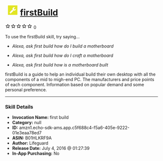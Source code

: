 # &nbsp;<img src="skill_icon" alt="firstBuild icon" width="36"> [firstBuild](http://alexa.amazon.com/#skills/amzn1.echo-sdk-ams.app.c5f688c4-f5a6-405e-9222-01e3eaa78ed7)
![0 stars](../../images/ic_star_border_black_18dp_1x.png)![0 stars](../../images/ic_star_border_black_18dp_1x.png)![0 stars](../../images/ic_star_border_black_18dp_1x.png)![0 stars](../../images/ic_star_border_black_18dp_1x.png)![0 stars](../../images/ic_star_border_black_18dp_1x.png) 0

To use the firstBuild skill, try saying...

* *Alexa, ask first build how do I build a motherboard*

* *Alexa, ask first build how do I craft a motherboard*

* *Alexa, ask first build how is a motherboard built*

firstBuild is a guide to help an individual build their own desktop with all the components of a mid to migh-end PC.  The manufacturers and price points of each component.  Information based on popular demand and some personal preference.

***

### Skill Details

* **Invocation Name:** first build
* **Category:** null
* **ID:** amzn1.echo-sdk-ams.app.c5f688c4-f5a6-405e-9222-01e3eaa78ed7
* **ASIN:** B01HLKRF9A
* **Author:** Lifeguard
* **Release Date:** July 4, 2016 @ 01:27:39
* **In-App Purchasing:** No
